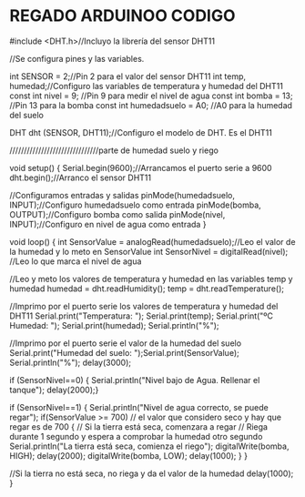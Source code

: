 # REGADO ARDUINOO CODIGO


#include <DHT.h>//Incluyo la librería del sensor DHT11

//Se configura pines y las variables.

int SENSOR = 2;//Pin 2 para el valor del sensor DHT11
int temp, humedad;//Configuro las variables de temperatura y humedad del DHT11
const int nivel = 9; //Pin 9 para medir el nivel de agua
const int bomba = 13; //Pin 13 para la bomba
const int humedadsuelo = A0; //A0 para la humedad del suelo

DHT dht (SENSOR, DHT11);//Configuro el modelo de DHT. Es el DHT11

///////////////////////////////parte de humedad suelo y riego

void setup()
{
  Serial.begin(9600);//Arrancamos el puerto serie a 9600
  dht.begin();//Arranco el sensor DHT11
  
  //Configuramos entradas y salidas
  pinMode(humedadsuelo, INPUT);//Configuro humedadsuelo como entrada
  pinMode(bomba, OUTPUT);//Configuro bomba como salida
  pinMode(nivel, INPUT);//Configuro en nivel de agua como entrada
 }

void loop()
{
  int SensorValue = analogRead(humedadsuelo);//Leo el valor de la humedad y lo meto en SensorValue
  int SensorNivel = digitalRead(nivel); //Leo lo que marca el nivel de agua
  
  //Leo y meto los valores de temperatura y humedad en las variables temp y humedad
  humedad = dht.readHumidity();
  temp = dht.readTemperature();
  
  //Imprimo por el puerto serie los valores de temperatura y humedad del DHT11
  Serial.print("Temperatura: "); Serial.print(temp);
  Serial.print("ºC Humedad: "); Serial.print(humedad); Serial.println("%");
  
  //Imprimo por el puerto serie el valor de la humedad del suelo
  Serial.print("Humedad del suelo: ");Serial.print(SensorValue); Serial.println("%");
  delay(3000);
  
if (SensorNivel==0)
  { Serial.println("Nivel bajo de Agua. Rellenar el tanque"); 
  delay(2000);}

if (SensorNivel==1) 
  {
   Serial.println("Nivel de agua correcto, se puede regar");
   if(SensorValue >= 700) // el valor que considero seco y hay que regar es de 700
  {
   // Si la tierra está seca, comenzara a regar
   // Riega durante 1 segundo y espera a comprobar la humedad otro segundo
   Serial.println("La tierra está seca, comienza el riego");
   digitalWrite(bomba, HIGH);
   delay(2000);
   digitalWrite(bomba, LOW);
   delay(1000);
  }
   }  
  
  //Si la tierra no está seca, no riega y da el valor de la humedad
  delay(1000);
}
